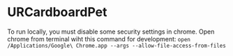 # URCardboardPet

To run locally, you must disable some security settings in chrome. Open chrome from terminal wiht this command for development: 
```open /Applications/Google\ Chrome.app --args --allow-file-access-from-files```